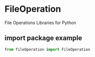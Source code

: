 # FileOperation
File Operations Libraries for Python

## import package example


```python
from fileOperation import FileOperation
```


